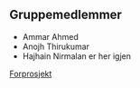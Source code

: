 ## Gruppemedlemmer

- Ammar Ahmed
- Anojh Thirukumar
- Hajhain Nirmalan er her igjen



<a href="https://github.com/Anojhthiru/Tjenesteportal/blob/gh-pages/Forprosjekt%20(1).pdf" target="_blank">Forprosjekt</a>
